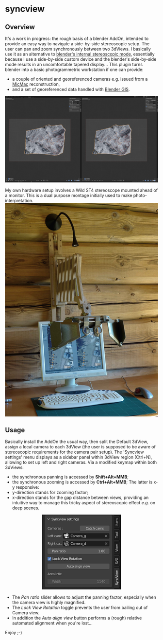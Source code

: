 # syncview
## Overview
It's a work in progress: the rough basis of a blender AddOn, intended to provide an easy way to navigate a side-by-side stereoscopic setup.
The user can pan and zoom synchronously between two 3dViews.
I basically use it as an alternative to [blender's internal stereoscopic mode](https://docs.blender.org/manual/en/latest/render/output/properties/stereoscopy), essentially because I use a side-by-side custom device and the blender's side-by-side mode results in an uncomfortable tapered display...
This plugin turns blender into a basic photogrammetric workstation if one can provide:
- a couple of oriented and georeferenced cameras e.g. issued from a [MicMac](https://github.com/micmacIGN/micmac) reconstruction,
- and a set of georeferenced data handled with [Blender GIS](https://github.com/domlysz/BlenderGIS).

![](https://github.com/xyleme/syncview/blob/master/capture_v2.jpg)

My own hardware setup involves a Wild ST4 stereoscope mounted ahead of a monitor. This is a dual purpose montage initially used to make photo-interpretation.
![](https://github.com/xyleme/syncview/blob/master/syncview_st4_l.jpg)


## Usage
Basically install the AddOn the usual way, then split the Default 3dView, assign a local camera to each 3dView (the user is supposed to be aware of stereoscopic requirements for the camera pair setup). The 'Syncview settings' menu displays as a sidebar panel within 3dView region (Ctrl+N), allowing to set up left and right cameras. Via a modified keymap within both 3dViews:
- the synchronous panning is accessed by **Shift+Alt+MMB**;
- the synchronous zooming is accessed by **Ctrl+Alt+MMB**;
The latter is x-y responsive:
- y-direction stands for zooming factor;
- x-direction stands for the gap distance between views, providing an intuitive way to manage this tricky aspect of stereoscopic effect *e.g.* on deep scenes.

<p align="center">
  <img width="260" height="246" src="https://github.com/xyleme/syncview/blob/master/capture_panel.jpg">
</p>

- The *Pan ratio* slider allows to adjust the panning factor, especially when the camera view is highly magnified.
- The *Lock View Rotation* toggle prevents the user from bailing out of Camera view.
- In addition the *Auto align view* button performs a (rough) relative automated alignment when you're lost...


Enjoy ;-)
